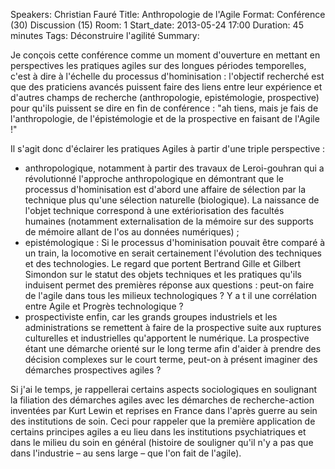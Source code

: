 Speakers: Christian Fauré
Title: Anthropologie de l'Agile
Format: Conférence (30) Discussion (15)
Room: 1
Start_date: 2013-05-24 17:00
Duration: 45 minutes
Tags: Déconstruire l'agilité
Summary:

Je conçois cette conférence comme un moment d'ouverture en mettant en perspectives les pratiques agiles sur des longues périodes temporelles, c'est à dire à l'échelle du processus d'hominisation : l'objectif recherché est que des praticiens avancés puissent faire des liens entre leur expérience et d'autres champs de recherche (anthropologie, epistémologie, prospective) pour qu'ils puissent se dire en fin de conférence : "ah tiens, mais je fais de l'anthropologie, de l'épistémologie et de la prospective en faisant de l'Agile !"

Il s'agit donc d'éclairer les pratiques Agiles à partir d'une triple perspective :

- anthropologique, notamment à partir des travaux de Leroi-gouhran qui a révolutionné l'approche anthropologique en démontrant que le processus d'hominisation est d'abord une affaire de sélection par la technique plus qu'une sélection naturelle (biologique).
  La naissance de l'objet technique correspond à une extériorisation des facultés humaines (notamment externalisation de la mémoire sur des supports de mémoire allant de l'os au données numériques) ; 
- epistémologique : Si le processus d'hominisation pouvait être comparé à un train, la locomotive en serait certainement l'évolution des techniques et des technologies.
  Le regard que portent Bertrand Gille et Gilbert Simondon sur le statut des objets techniques et les pratiques qu'ils induisent permet des premières réponse aux questions : peut-on faire de l'agile dans tous les milieux technologiques ?
  Y a t il une corrélation entre Agile et Progrès technologique ?
- prospectiviste enfin, car les grands groupes industriels et les administrations se remettent à faire de la prospective suite aux ruptures culturelles et industrielles qu'apportent le numérique.
  La prospective étant une démarche orienté sur le long terme afin d'aider à prendre des décision complexes sur le court terme, peut-on à présent imaginer des démarches prospectives agiles ?

Si j'ai le temps, je rappellerai certains aspects sociologiques en soulignant la filiation des démarches agiles avec les démarches de recherche-action inventées par Kurt Lewin et reprises en France dans l'après guerre au sein des institutions de soin.
Ceci pour rappeler que la première application de certains principes agiles a eu lieu dans les institutions psychiatriques et dans le milieu du soin en général (histoire de souligner qu'il n'y a pas que dans l'industrie – au sens large – que l'on fait de l'agile).
